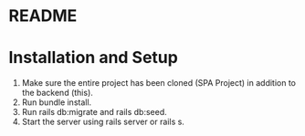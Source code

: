 # README

# Installation and Setup 
1. Make sure the entire project has been cloned (SPA Project) in addition to the backend (this).
2. Run bundle install.
3. Run rails db:migrate and rails db:seed.
4. Start the server using rails server or rails s.